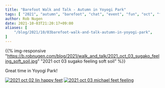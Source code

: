 ```yaml
---
title: "Barefoot Walk and Talk - Autumn in Yoyogi Park"
tags: [ "2021", "autumn", "barefoot", "chat", "event", "fun", "oct", "talk", "walk" ]
author: Rob Nugen
date: 2021-10-03T21:20:17+09:00
aliases: [
    "/blog/2021/10/03barefoot-walk-and-talk-autumn-in-yoyogi-park",
]
---
```


{{% img-responsive "https://b.robnugen.com/blog/2021/walk_and_talk/2021_oct_03_sugako_feeling_soft_soil.jpg" "2021 oct 03 sugako feeling soft soil" %}}

Great time in Yoyogi Park!

[![2021 oct 02 lin happy feet](//b.robnugen.com/blog/2021/walk_and_talk/thumbs/2021_oct_02_lin_happy_feet.jpg)](//b.robnugen.com/blog/2021/walk_and_talk/2021_oct_02_lin_happy_feet.jpg)
[![2021 oct 03 michael feet feeling](//b.robnugen.com/blog/2021/walk_and_talk/thumbs/2021_oct_03_michael_feet_feeling.jpg)](//b.robnugen.com/blog/2021/walk_and_talk/2021_oct_03_michael_feet_feeling.jpg)
